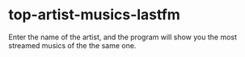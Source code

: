 # top-artist-musics-lastfm
Enter the name of the artist, and the program will show you the most streamed musics of the the same one.
